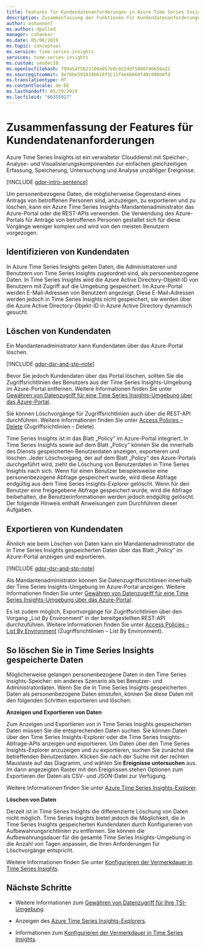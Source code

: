 ```yaml
---
title: Features für Kundendatenanforderungen in Azure Time Series Insights | Microsoft-Dokumentation
description: Zusammenfassung der Funktionen für Kundendatenanforderungen in Azure Time Series Insights.
author: ashannon7
ms.author: dpalled
manager: cshankar
ms.date: 05/08/2019
ms.topic: conceptual
ms.service: time-series-insights
services: time-series-insights
ms.custom: seodec18
ms.openlocfilehash: f99a54f5623100e057e0c02249f5886f46656a21
ms.sourcegitcommit: 8e76be591034b618f5c11f4e66668f48c090ddfd
ms.translationtype: HT
ms.contentlocale: de-DE
ms.lasthandoff: 05/29/2019
ms.locfileid: "66355927"
---
```

# <a name="summary-of-customer-data-request-features"></a>Zusammenfassung der Features für Kundendatenanforderungen

Azure Time Series Insights ist ein verwalteter Clouddienst mit Speicher-, Analyse- und Visualisierungskomponenten zur einfachen gleichzeitigen Erfassung, Speicherung, Untersuchung und Analyse unzähliger Ereignisse.

[!INCLUDE [gdpr-intro-sentence](../../includes/gdpr-intro-sentence.md)]

Um personenbezogene Daten, die möglicherweise Gegenstand eines Antrags von betroffenen Personen sind, anzuzeigen, zu exportieren und zu löschen, kann ein Azure Time Series Insights-Mandantenadministrator das Azure-Portal oder die REST-APIs verwenden. Die Verwendung des Azure-Portals für Anträge von betroffenen Personen gestaltet sich für diese Vorgänge weniger komplex und wird von den meisten Benutzern vorgezogen.

## <a name="identifying-customer-data"></a>Identifizieren von Kundendaten

In Azure Time Series Insights gelten Daten, die Administratoren und Benutzern von Time Series Insights zugeordnet sind, als personenbezogene Daten. In Time Series Insights wird die Azure Active Directory-Objekt-ID von Benutzern mit Zugriff auf die Umgebung gespeichert. Im Azure-Portal werden E-Mail-Adressen von Benutzern angezeigt. Diese E-Mail-Adressen werden jedoch in Time Series Insights nicht gespeichert, sie werden über die Azure Active Directory-Objekt-ID in Azure Active Directory dynamisch gesucht.

## <a name="deleting-customer-data"></a>Löschen von Kundendaten

Ein Mandantenadministrator kann Kundendaten über das Azure-Portal löschen.

[!INCLUDE [gdpr-dsr-and-stp-note](../../includes/gdpr-dsr-and-stp-note.md)]

Bevor Sie jedoch Kundendaten über das Portal löschen, sollten Sie die Zugriffsrichtlinien des Benutzers aus der Time Series Insights-Umgebung im Azure-Portal entfernen. Weitere Informationen finden Sie unter [Gewähren von Datenzugriff für eine Time Series Insights-Umgebung über das Azure-Portal](time-series-insights-data-access.md).

Sie können Löschvorgänge für Zugriffsrichtlinien auch über die REST-API durchführen. Weitere Informationen finden Sie unter [Access Policies – Delete](/rest/api/time-series-insights/management/accesspolicies/delete) (Zugriffsrichtlinien – Delete).

Time Series Insights ist in das Blatt „Policy“ im Azure-Portal integriert. In Time Series Insights sowie auf dem Blatt „Policy“ können Sie die innerhalb des Diensts gespeicherten Benutzerdaten anzeigen, exportieren und löschen. Jeder Löschvorgang, der auf dem Blatt „Policy“ des Azure-Portals durchgeführt wird, zieht die Löschung von Benutzerdaten in Time Series Insights nach sich. Wenn für einen Benutzer beispielsweise eine personenbezogene Abfrage gespeichert wurde, wird diese Abfrage endgültig aus dem Time Series Insights-Explorer gelöscht. Wenn für den Benutzer eine freigegebene Abfrage gespeichert wurde, wird die Abfrage beibehalten, die Benutzerinformationen werden jedoch endgültig gelöscht. Der folgende Hinweis enthält Anweisungen zum Durchführen dieser Aufgaben.

## <a name="exporting-customer-data"></a>Exportieren von Kundendaten

Ähnlich wie beim Löschen von Daten kann ein Mandantenadministrator die in Time Series Insights gespeicherten Daten über das Blatt „Policy“ im Azure-Portal anzeigen und exportieren.

[!INCLUDE [gdpr-dsr-and-stp-note](../../includes/gdpr-dsr-and-stp-note.md)]

Als Mandantenadministrator können Sie Datenzugriffsrichtlinien innerhalb der Time Series Insights-Umgebung im Azure-Portal anzeigen. Weitere Informationen finden Sie unter [Gewähren von Datenzugriff für eine Time Series Insights-Umgebung über das Azure-Portal](time-series-insights-data-access.md).

Es ist zudem möglich, Exportvorgänge für Zugriffsrichtlinien über den Vorgang „List By Environment“ in der bereitgestellten REST-API durchzuführen. Weitere Informationen finden Sie unter [Access Policies – List By Environment](/rest/api/time-series-insights/management/accesspolicies/listbyenvironment) (Zugriffsrichtlinien – List By Environment).

## <a name="to-delete-data-stored-within-time-series-insights"></a>So löschen Sie in Time Series Insights gespeicherte Daten

Möglicherweise gelangen personenbezogene Daten in den Time Series Insights-Speicher: ein anderes Szenario als bei Benutzer- und Administratordaten. Wenn Sie die in Time Series Insights gespeicherten Daten als personenbezogene Daten einstufen, können Sie diese Daten mit den folgenden Schritten exportieren und löschen:

**Anzeigen und Exportieren von Daten**

Zum Anzeigen und Exportieren von in Time Series Insights gespeicherten Daten müssen Sie die entsprechenden Daten suchen. Sie können Daten über den Time Series Insights-Explorer oder die Time Series Insights-Abfrage-APIs anzeigen und exportieren. Um Daten über den Time Series Insights-Explorer anzuzeigen und zu exportieren, suchen Sie zunächst die betreffenden Benutzerdaten. Klicken Sie nach der Suche mit der rechten Maustaste auf das Diagramm, und wählen Sie **Ereignisse untersuchen** aus. Im dann angezeigten Raster mit den Ereignissen stehen Optionen zum Exportieren der Daten als CSV- und JSON-Datei zur Verfügung.

Weitere Informationen finden Sie unter [Azure Time Series Insights-Explorer](time-series-insights-explorer.md).

**Löschen von Daten**

Derzeit ist in Time Series Insights die differenzierte Löschung von Daten nicht möglich. Time Series Insights bietet jedoch die Möglichkeit, die in Time Series Insights gespeicherten Kundendaten durch Konfigurieren von Aufbewahrungsrichtlinien zu entfernen. Sie können die Aufbewahrungsdauer für die gesamte Time Series Insights-Umgebung in die Anzahl von Tagen anpassen, die Ihren Anforderungen für Löschvorgänge entspricht.

Weitere Informationen finden Sie unter [Konfigurieren der Vermerkdauer in Time Series Insights](time-series-insights-how-to-configure-retention.md).

## <a name="next-steps"></a>Nächste Schritte

* Weitere Informationen zum [Gewähren von Datenzugriff für Ihre TSI-Umgebung](./time-series-insights-data-access.md).

* Anzeigen des [Azure Time Series Insights-Explorers](time-series-insights-explorer.md).

* Informationen zum [Konfigurieren der Vermerkdauer in Time Series Insights](time-series-insights-how-to-configure-retention.md).